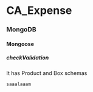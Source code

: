# CA_Expense

### MongoDB

#### Mongoose


##### checkValidation



It has Product and Box schemas

```ruby
saaalaaam
```
